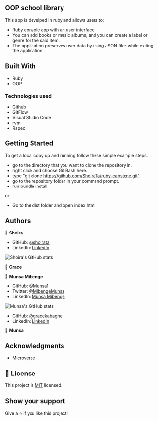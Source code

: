 ## OOP school library

This app is develped in ruby and allows users to:

- Ruby console app with an user interface.
- You can add books or music albums, and you can create a label or genre for the said item.
- The application preserves user data by using JSON files while exiting the application. 

## Built With

- Ruby
- OOP

### Technologies used

- Github
- GitFlow
- Visual Studio Code
- rvm
- Rspec

## Getting Started

To get a local copy up and running follow these simple example steps.

- go to the directory that you want to clone the repository in.
- right click and choose Git Bash here.
- type "git clone https://github.com/ShoiraTa/ruby-capstone.git".
- go to the repository folder in your command prompt.
- run bundle install.

or

- Go to the dist folder and open index.html

## Authors

👤 **Shoira**

- GitHub: [@shoirata](https://github.com/shoirata)
- LinkedIn: [LinkedIn](https://www.linkedin.com/in/shoira-tashpulatova-bab4a7122/)

![Shoira's GitHub stats](https://github-readme-stats.vercel.app/api?username=shoirata&count_private=true&theme=dark&show_icons=true)

👤 **Grace**


👤 **Munsa Mibenge**

- GitHub: [@Munsa1](https://github.com/Munsa1/school-lib)
- Twitter: [@MibengeMunsa](https://twitter.com/MibengeMunsa)
- LinkedIn: [Munsa Mibenge](https://www.linkedin.com/in/munsa-mibenge/)


![Munsa's GitHub stats](https://github-readme-stats.vercel.app/api?username=Munsa1&count_private=true&theme=dark&show_icons=true)

- GitHub: [@gracekabaghe](https://github.com/gracekabaghe)
- LinkedIn: [LinkedIn](https://www.linkedin.com/in/grace-kabaghe)

👤 **Munsa**



## Acknowledgments

- Microverse

## 📝 License

This project is [MIT](MIT.md) licensed.

## Show your support

Give a ⭐️ if you like this project!
